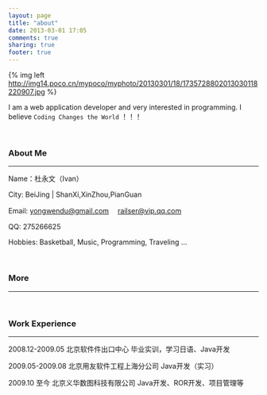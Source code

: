 ```yaml
---
layout: page
title: "about"
date: 2013-03-01 17:05
comments: true
sharing: true
footer: true
---
```


{% img left http://img14.poco.cn/mypoco/myphoto/20130301/18/1735728802013030118220907.jpg %}

I am a web application developer and very interested in programming.
I believe `Coding Changes the World` ！！！

</br>



 
### About Me

--------------

Name：杜永文（Ivan）

City: BeiJing | ShanXi,XinZhou,PianGuan

Email: [yongwendu@gmail.com](mailto:yongwendu@gmail.com) 　[railser@vip.qq.com](mailto:railser@vip.qq.com)

QQ: 275266625

Hobbies: Basketball, Music, Programming, Traveling ...

</br>


### More

--------------




</br>

### Work Experience

--------------

2008.12-2009.05 北京软件件出口中心  毕业实训，学习日语、Java开发

2009.05-2009.08 北京用友软件工程上海分公司  Java开发（实习）

2009.10 至今     北京义华数图科技有限公司   Java开发、ROR开发、项目管理等

